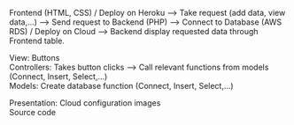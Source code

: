Frontend (HTML, CSS) / Deploy on Heroku			-->			Take request (add data, view data,...)			-->			Send request to Backend (PHP)
-->     Connect to Database (AWS RDS) / Deploy on Cloud     --> Backend display requested data through Frontend table.

View: Buttons \
Controllers: Takes button clicks --> Call relevant functions from models (Connect, Insert, Select,...) \
Models: Create database function (Connect, Insert, Select,...)

Presentation:
Cloud configuration images \
Source code
